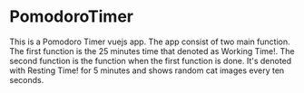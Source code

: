 # PomodoroTimer
This is a Pomodoro Timer vuejs app. The app consist of two main function. The first function is the 25 minutes time that denoted as Working Time!. The second function is the function when the first function is done. It's denoted with Resting Time! for 5 minutes and shows random cat images every ten seconds.
